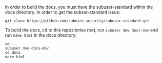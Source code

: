 In order to build the docs, you must have the subuser-standard within the docs directory.  In order to get the subser-standard issue:

    git clone https://github.com/subuser-security/subuser-standard.git

To build the docs, cd to this repositories root, run `subuser dev docs-dev` and run `make html` in the docs directory:

    cd ..
    subuser dev docs-dev
    cd docs
    make html
